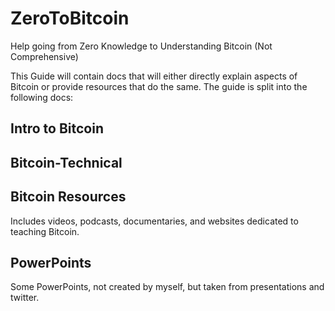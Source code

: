# ZeroToBitcoin
Help going from Zero Knowledge to Understanding Bitcoin (Not Comprehensive)

This Guide will contain docs that will either directly explain aspects of Bitcoin or provide resources that do the same. The guide is split into the following docs:

<h2>Intro to Bitcoin</h2>



<h2>Bitcoin-Technical</h2>


<h2>Bitcoin Resources</h2>
Includes videos, podcasts, documentaries, and websites dedicated to teaching Bitcoin. 


<h2>PowerPoints</h2>
Some PowerPoints, not created by myself, but taken from presentations and twitter. 

